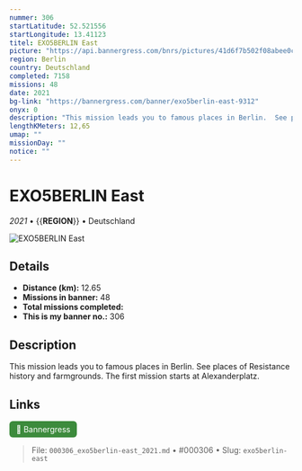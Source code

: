 ```yaml
---
nummer: 306
startLatitude: 52.521556
startLongitude: 13.41123
titel: EXO5BERLIN East
picture: "https://api.bannergress.com/bnrs/pictures/41d6f7b502f08abee0c2b50aec38082a"
region: Berlin
country: Deutschland
completed: 7158
missions: 48
date: 2021
bg-link: "https://bannergress.com/banner/exo5berlin-east-9312"
onyx: 0
description: "This mission leads you to famous places in Berlin.  See places of Resistance history and farmgrounds. The first mission starts at Alexanderplatz."
lengthKMeters: 12,65
umap: ""
missionDay: ""
notice: ""
---
```

# EXO5BERLIN East

*2021* • {{__REGION__}} • Deutschland

![EXO5BERLIN East](https://api.bannergress.com/bnrs/pictures/41d6f7b502f08abee0c2b50aec38082a)



## Details
- **Distance (km):** 12.65
- **Missions in banner:** 48
- **Total missions completed:** 
- **This is my banner no.:** 306



## Description
This mission leads you to famous places in Berlin.  See places of Resistance history and farmgrounds. The first mission starts at Alexanderplatz.



## Links
<a href="https://bannergress.com/banner/exo5berlin-east-9312" target="_blank" style="display:inline-block;margin-right:8px;padding:6px 12px;background:#3c8b3c;color:#fff;text-decoration:none;border-radius:6px;">🔗 Bannergress</a>



> File: `000306_exo5berlin-east_2021.md` • #000306 • Slug: `exo5berlin-east`
